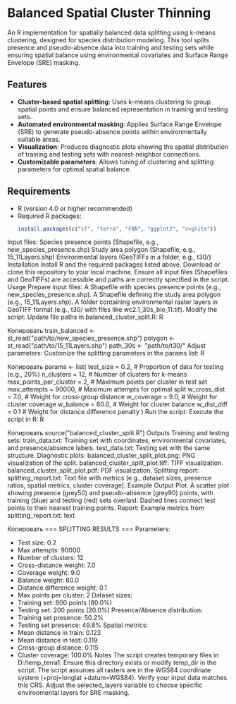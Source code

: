 # Balanced Spatial Cluster Thinning

An R implementation for spatially balanced data splitting using k-means clustering, designed for species distribution modeling. This tool splits presence and pseudo-absence data into training and testing sets while ensuring spatial balance using environmental covariates and Surface Range Envelope (SRE) masking.

## Features
- **Cluster-based spatial splitting**: Uses k-means clustering to group spatial points and ensure balanced representation in training and testing sets.
- **Automated environmental masking**: Applies Surface Range Envelope (SRE) to generate pseudo-absence points within environmentally suitable areas.
- **Visualization**: Produces diagnostic plots showing the spatial distribution of training and testing sets with nearest-neighbor connections.
- **Customizable parameters**: Allows tuning of clustering and splitting parameters for optimal spatial balance.

## Requirements
- R (version 4.0 or higher recommended)
- Required R packages:
  ```R
  install.packages(c("sf", "terra", "FNN", "ggplot2", "svglite"))
Input files:
Species presence points (Shapefile, e.g., new_species_presence.shp)
Study area polygon (Shapefile, e.g., 15_11Layers.shp)
Environmental layers (GeoTIFFs in a folder, e.g., t30/)
Installation
Install R and the required packages listed above.
Download or clone this repository to your local machine.
Ensure all input files (Shapefiles and GeoTIFFs) are accessible and paths are correctly specified in the script.
Usage
Prepare input files:
A Shapefile with species presence points (e.g., new_species_presence.shp).
A Shapefile defining the study area polygon (e.g., 15_11Layers.shp).
A folder containing environmental raster layers in GeoTIFF format (e.g., t30/ with files like wc2.1_30s_bio_11.tif).
Modify the script: Update file paths in balanced_cluster_split.R:
R

Копировать
train_balanced <- st_read("path/to/new_species_presence.shp")
polygon <- st_read("path/to/15_11Layers.shp")
path_30s <- "path/to/t30/"
Adjust parameters: Customize the splitting parameters in the params list:
R

Копировать
params <- list(
  test_size = 0.2,              # Proportion of data for testing (e.g., 20%)
  n_clusters = 12,              # Number of clusters for k-means
  max_points_per_cluster = 2,   # Maximum points per cluster in test set
  max_attempts = 90000,         # Maximum attempts for optimal split
  w_cross_dist = 7.0,           # Weight for cross-group distance
  w_coverage = 9.0,             # Weight for cluster coverage
  w_balance = 60.0,             # Weight for cluster balance
  w_dist_diff = 0.1             # Weight for distance difference penalty
)
Run the script: Execute the script in R:
R

Копировать
source("balanced_cluster_split.R")
Outputs
Training and testing sets:
train_data.txt: Training set with coordinates, environmental covariates, and presence/absence labels.
test_data.txt: Testing set with the same structure.
Diagnostic plots:
balanced_cluster_split_plot.png: PNG visualization of the split.
balanced_cluster_split_plot.tiff: TIFF visualization.
balanced_cluster_split_plot.pdf: PDF visualization.
Splitting report:
splitting_report.txt: Text file with metrics (e.g., dataset sizes, presence ratios, spatial metrics, cluster coverage).
Example Output
Plot: A scatter plot showing presence (grey50) and pseudo-absence (grey90) points, with training (blue) and testing (red) sets overlaid. Dashed lines connect test points to their nearest training points.
Report: Example metrics from splitting_report.txt:
text

Копировать
=== SPLITTING RESULTS ===
Parameters:
- Test size: 0.2
- Max attempts: 90000
- Number of clusters: 12
- Cross-distance weight: 7.0
- Coverage weight: 9.0
- Balance weight: 60.0
- Distance difference weight: 0.1
- Max points per cluster: 2
Dataset sizes:
- Training set: 800 points (80.0%)
- Testing set: 200 points (20.0%)
Presence/Absence distribution:
- Training set presence: 50.2%
- Testing set presence: 49.8%
Spatial metrics:
- Mean distance in train: 0.123
- Mean distance in test: 0.119
- Cross-group distance: 0.115
- Cluster coverage: 100.0%
Notes
The script creates temporary files in D:/temp_terra1. Ensure this directory exists or modify temp_dir in the script.
The script assumes all rasters are in the WGS84 coordinate system (+proj=longlat +datum=WGS84). Verify your input data matches this CRS.
Adjust the selected_layers variable to choose specific environmental layers for SRE masking.